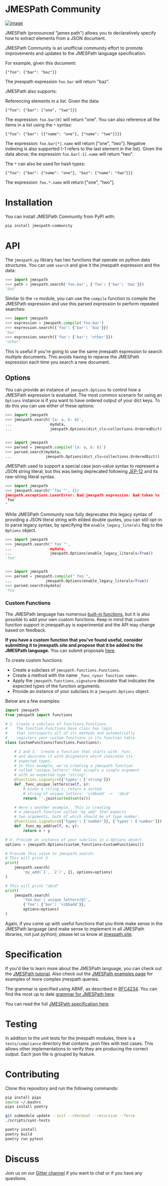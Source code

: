 # JMESPath Community

[![image](https://badges.gitter.im/Join%20Chat.svg)](https://gitter.im/jmespath/chat)

JMESPath (pronounced "james path") allows you to declaratively specify
how to extract elements from a JSON document.

JMESPath Community is an unofficial community effort to promote
improvements and updates to the JMESPath language specification.

For example, given this document:

    {"foo": {"bar": "baz"}}

The jmespath expression `foo.bar` will return "baz".

JMESPath also supports:

Referencing elements in a list. Given the data:

    {"foo": {"bar": ["one", "two"]}}

The expression: `foo.bar[0]` will return "one". You can also reference
all the items in a list using the `*` syntax:

    {"foo": {"bar": [{"name": "one"}, {"name": "two"}]}}

The expression: `foo.bar[*].name` will return \["one", "two"\]. Negative
indexing is also supported (-1 refers to the last element in the list).
Given the data above, the expression `foo.bar[-1].name` will return
"two".

The `*` can also be used for hash types:

    {"foo": {"bar": {"name": "one"}, "baz": {"name": "two"}}}

The expression: `foo.*.name` will return \["one", "two"\].

# Installation

You can install JMESPath Community from PyPI with:

``` bash
pip install jmespath-community
```

# API

The `jmespath.py` library has two functions that operate on python data
structures. You can use `search` and give it the jmespath expression and
the data:

``` python
>>> import jmespath
>>> path = jmespath.search('foo.bar', {'foo': {'bar': 'baz'}})
'baz'
```

Similar to the `re` module, you can use the `compile` function to
compile the JMESPath expression and use this parsed expression to
perform repeated searches:

``` python
>>> import jmespath
>>> expression = jmespath.compile('foo.bar')
>>> expression.search({'foo': {'bar': 'baz'}})
'baz'
>>> expression.search({'foo': {'bar': 'other'}})
'other'
```

This is useful if you're going to use the same jmespath expression to
search multiple documents. This avoids having to reparse the JMESPath
expression each time you search a new document.

## Options

You can provide an instance of `jmespath.Options` to control how a
JMESPath expression is evaluated. The most common scenario for using an
`Options` instance is if you want to have ordered output of your dict
keys. To do this you can use either of these options:

``` python
>>> import jmespath
>>> jmespath.search('{a: a, b: b}',
...                 mydata,
...                 jmespath.Options(dict_cls=collections.OrderedDict))


>>> import jmespath
>>> parsed = jmespath.compile('{a: a, b: b}')
>>> parsed.search(mydata,
...               jmespath.Options(dict_cls=collections.OrderedDict))
```

JMESPath used to support a special case <span
class="title-ref">json-value</span> syntax to represent a JSON string
literal, but this was being deprecated following
[JEP-12](https://github.com/jmespath-community/jmespath.spec/blob/main/jep-012-raw-string-literals.md)
and its <span class="title-ref">raw-string</span> literal syntax.

``` python
>>> import jmespath
>>> jmespath.search("`foo`"', {})
jmespath.exceptions.LexerError: Bad jmespath expression: Bad token %s `foo`:
`foo`
^
```

While JMESPath Community now fully deprecates this legacy syntax of
providing a JSON literal string with elided double quotes, you can still
opt-in to parse legacy syntax, by specifying the
`enable_legacy_literals` flag to the `Options` object.

``` python
>>> import jmespath
>>> jmespath.search("`foo`"',
...                 mydata,
...                 jmespath.Options(enable_legacy_literals=True))
'foo'


>>> import jmespath
>>> parsed = jmespath.compile("`foo`",
...               jmespath.Options(enable_legacy_literals=True))
>>> parsed.search(mydata)
'foo'
```

### Custom Functions

The JMESPath language has numerous [built-in
functions](https://jmespath.site/main/#functions), but it is also
possible to add your own custom functions. Keep in mind that custom
function support in jmespath.py is experimental and the API may change
based on feedback.

**If you have a custom function that you've found useful, consider
submitting it to jmespath.site and propose that it be added to the
JMESPath language.** You can submit proposals
[here](https://github.com/jmespath-community/jmespath.spec/issues).

To create custom functions:

-   Create a subclass of `jmespath.functions.Functions`.
-   Create a method with the name `_func_<your function name>`.
-   Apply the `jmespath.functions.signature` decorator that indicates
    the expected types of the function arguments.
-   Provide an instance of your subclass in a `jmespath.Options` object.

Below are a few examples:

``` python
import jmespath
from jmespath import functions

# 1. Create a subclass of functions.Functions.
#    The function.Functions base class has logic
#    that introspects all of its methods and automatically
#    registers your custom functions in its function table.
class CustomFunctions(functions.Functions):

    # 2 and 3.  Create a function that starts with _func_
    # and decorate it with @signature which indicates its
    # expected types.
    # In this example, we're creating a jmespath function
    # called "unique_letters" that accepts a single argument
    # with an expected type "string".
    @functions.signature({'types': ['string']})
    def _func_unique_letters(self, s):
        # Given a string s, return a sorted
        # string of unique letters: 'ccbbadd' ->  'abcd'
        return ''.join(sorted(set(s)))

    # Here's another example.  This is creating
    # a jmespath function called "my_add" that expects
    # two arguments, both of which should be of type number.
    @functions.signature({'types': ['number']}, {'types': ['number']})
    def _func_my_add(self, x, y):
        return x + y

# 4. Provide an instance of your subclass in a Options object.
options = jmespath.Options(custom_functions=CustomFunctions())

# Provide this value to jmespath.search:
# This will print 3
print(
    jmespath.search(
        'my_add(`1`, `2`)', {}, options=options)
)

# This will print "abcd"
print(
    jmespath.search(
        'foo.bar | unique_letters(@)',
        {'foo': {'bar': 'ccbbadd'}},
        options=options)
)
```

Again, if you come up with useful functions that you think make sense in
the JMESPath language (and make sense to implement in all JMESPath
libraries, not just python), please let us know at
[jmespath.site](https://github.com/jmespath-community/jmespath.spec/discussions).

# Specification

If you'd like to learn more about the JMESPath language, you can check
out the [JMESPath tutorial](https://jmespath.site/main/#tutorial). Also
check out the [JMESPath examples
page](https://jmespath.site/main/#examples) for examples of more complex
jmespath queries.

The grammar is specified using ABNF, as described in
[RFC4234](http://www.ietf.org/rfc/rfc4234.txt). You can find the most up
to date [grammar for JMESPath
here](https://jmespath.site/main/#spec-grammar).

You can read the full [JMESPath specification
here](https://jmespath.site/main/#specification).

# Testing

In addition to the unit tests for the jmespath modules, there is a
`tests/compliance` directory that contains .json files with test cases.
This allows other implementations to verify they are producing the
correct output. Each json file is grouped by feature.

# Contributing

Clone this repository and run the following commands:

```sh
pip install pipx
source ~/.bashrc
pipx install poetry

git submodule update --init --checkout --recursive --force
./scripts/sync-tests

poetry install
poetry build
poetry run pytest
```

# Discuss

Join us on our [Gitter channel](https://gitter.im/jmespath/chat) if you
want to chat or if you have any questions.
